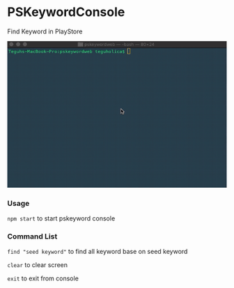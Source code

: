 # PSKeywordConsole
Find Keyword in PlayStore

![](preview.gif)

### Usage
`npm start` to start pskeyword console

### Command List
`find "seed keyword"` to find all keyword base on seed keyword

`clear` to clear screen

`exit` to exit from console
